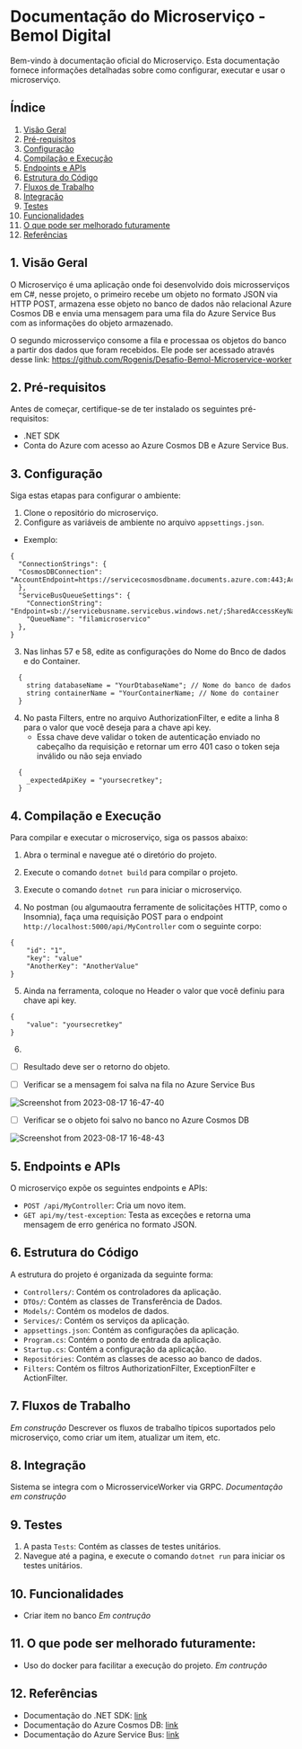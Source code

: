 # Documentação do Microserviço - Bemol Digital

Bem-vindo à documentação oficial do Microserviço. Esta documentação fornece informações detalhadas sobre como configurar, executar e usar o microserviço.

## Índice

1. [Visão Geral](#visão-geral)
2. [Pré-requisitos](#pré-requisitos)
3. [Configuração](#configuração)
4. [Compilação e Execução](#compilação-e-execução)
5. [Endpoints e APIs](#endpoints-e-apis)
6. [Estrutura do Código](#estrutura-do-código)
7. [Fluxos de Trabalho](#fluxos-de-trabalho)
8. [Integração](#integração)
9. [Testes](#testes)
10. [Funcionalidades](#funcionalidades)
11. [O que pode ser melhorado futuramente](#o-que-pode-ser-melhorado-futuramente)
12. [Referências](#referências)

## 1. Visão Geral

O Microserviço é uma aplicação onde foi desenvolvido dois microsserviços em C#, nesse projeto, o primeiro recebe um objeto no formato
JSON via HTTP POST, armazena esse objeto no banco de dados não relacional Azure Cosmos DB e envia uma mensagem para uma fila do Azure Service Bus com as informações do objeto armazenado.

O segundo microsserviço consome a fila e processaa os objetos do banco a partir dos dados que foram
recebidos. Ele pode ser acessado através desse link: https://github.com/Rogenis/Desafio-Bemol-Microservice-worker

## 2. Pré-requisitos

Antes de começar, certifique-se de ter instalado os seguintes pré-requisitos:
- .NET SDK
- Conta do Azure com acesso ao Azure Cosmos DB e Azure Service Bus.

## 3. Configuração

Siga estas etapas para configurar o ambiente:
1. Clone o repositório do microserviço.
2. Configure as variáveis de ambiente no arquivo `appsettings.json`.
- Exemplo:
```
{
  "ConnectionStrings": {
  "CosmosDBConnection": "AccountEndpoint=https://servicecosmosdbname.documents.azure.com:443;AccountKey=youaccountname;"
  },
  "ServiceBusQueueSettings": {
    "ConnectionString": "Endpoint=sb://servicebusname.servicebus.windows.net/;SharedAccessKeyName=RootManageSharedAccessKey;SharedAccessKey=yousharedacesskey",
    "QueueName": "filamicroservico"
  },
}
```
3. Nas linhas 57 e 58, edite as configurações do Nome do Bnco de dados e do Container.
```
  {
    string databaseName = "YourDtabaseName"; // Nome do banco de dados
    string containerName = "YourContainerName; // Nome do container
  }
```
4. No pasta Filters, entre no arquivo AuthorizationFilter, e edite a linha 8 para o valor que você deseja para a chave api key.
   - Essa chave deve validar o token de autenticação enviado no cabeçalho da requisição e retornar um erro 401 caso o token seja inválido ou não seja enviado
```
  {
    _expectedApiKey = "yoursecretkey"; 
  }
```

## 4. Compilação e Execução

Para compilar e executar o microserviço, siga os passos abaixo:
1. Abra o terminal e navegue até o diretório do projeto.
2. Execute o comando `dotnet build` para compilar o projeto.
3. Execute o comando `dotnet run` para iniciar o microserviço.

4. No postman (ou algumaoutra ferramente de solicitações HTTP, como o Insomnia), faça uma requisição POST para o endpoint `http://localhost:5000/api/MyController` com o seguinte corpo:
```
{
    "id": "1",
    "key": "value"
    "AnotherKey": "AnotherValue"
}
```
5. Ainda na ferramenta, coloque no Header o valor que você definiu para chave api key.
```
{
    "value": "yoursecretkey"
}
```
6.
  - [ ] Resultado deve ser o retorno do objeto.
   
  - [ ] Verificar se a mensagem foi salva na fila no Azure Service Bus
        
![Screenshot from 2023-08-17 16-47-40](https://github.com/Rogenis/Desafio-Bemol-Microservice/assets/49156356/fda3dd8d-9aac-482e-b35a-5bc95b507def)


- [ ] Verificar se o objeto foi salvo no banco no Azure Cosmos DB

![Screenshot from 2023-08-17 16-48-43](https://github.com/Rogenis/Desafio-Bemol-Microservice/assets/49156356/ddbc714d-3b72-48bc-8961-eb70fb803f2a)



## 5. Endpoints e APIs

O microserviço expõe os seguintes endpoints e APIs:

- `POST /api/MyController`: Cria um novo item.
- `GET api/my/test-exception`: Testa as exceções e retorna uma mensagem de erro genérica no formato JSON. 

## 6. Estrutura do Código

A estrutura do projeto é organizada da seguinte forma:
- `Controllers/`: Contém os controladores da aplicação.
- `DTOs/`: Contém as classes de Transferência de Dados.
- `Models/`: Contém os modelos de dados.
- `Services/`: Contém os serviços da aplicação.
- `appsettings.json`: Contém as configurações da aplicação.
- `Program.cs`: Contém o ponto de entrada da aplicação.
- `Startup.cs`: Contém a configuração da aplicação.
- `Repositóries`: Contém as classes de acesso ao banco de dados.
- `Filters`: Contém os filtros AuthorizationFilter, ExceptionFilter e ActionFilter.

## 7. Fluxos de Trabalho
*Em construção*
Descrever os fluxos de trabalho típicos suportados pelo microserviço, como criar um item, atualizar um item, etc.

## 8. Integração

Sistema se integra com o MicrosserviceWorker via GRPC. *Documentação em construção*

## 9. Testes

1. A pasta `Tests`: Contém as classes de testes unitários.
2. Navegue até a pagina, e execute o comando `dotnet run` para iniciar os testes unitários.


## 10. Funcionalidades
- Criar item no banco
*Em contrução*

## 11. O que pode ser melhorado futuramente:
- Uso do docker para facilitar a execução do projeto.
*Em contrução*

## 12. Referências

- Documentação do .NET SDK: [link](https://docs.microsoft.com/dotnet/core/sdk)
- Documentação do Azure Cosmos DB: [link](https://docs.microsoft.com/azure/cosmos-db/)
- Documentação do Azure Service Bus: [link](https://docs.microsoft.com/azure/service-bus/)
